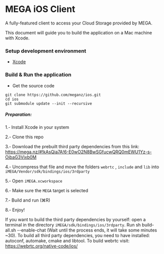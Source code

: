 MEGA iOS Client
===============

A fully-featured client to access your Cloud Storage provided by MEGA.

This document will guide you to build the application on a Mac machine with Xcode.

### Setup development environment

* [Xcode](https://itunes.apple.com/app/xcode/id497799835?mt=12)

### Build & Run the application

* Get the source code

```
git clone https://github.com/meganz/ios.git
cd ios
git submodule update --init --recursive
```

##### Preparation:
1.- Install Xcode in your system

2.- Clone this repo

3.- Download the prebuilt third party dependencies from this link: https://mega.nz/#!kAsQia7A!6-E0wO2N8BwSGfucwQRQ0mEWU1Yz-s-OjbaG3Vixb0M

4.- Uncompress that file and move the folders `webrtc` , `include` and `lib` into `iMEGA/Vendor/sdk/bindings/ios/3rdparty`

5.- Open `iMEGA.xcworkspace`

6.- Make sure the `MEGA` target is selected

7.- Build and run (⌘R)

8.- Enjoy!

If you want to build the third party dependencies by yourself: open a terminal in the directory `iMEGA/sdk/bindings/ios/3rdparty`. Run sh build-all.sh --enable-chat (Wait until the process ends, it will take some minutes ~30). To build all third party dependencies, you need to have installed: autoconf, automake, cmake and libtool. To build webrtc visit: https://webrtc.org/native-code/ios/
